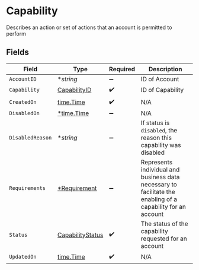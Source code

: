 # Capability

Describes an action or set of actions that an account is permitted to perform


## Fields

| Field                                                                                                       | Type                                                                                                        | Required                                                                                                    | Description                                                                                                 |
| ----------------------------------------------------------------------------------------------------------- | ----------------------------------------------------------------------------------------------------------- | ----------------------------------------------------------------------------------------------------------- | ----------------------------------------------------------------------------------------------------------- |
| `AccountID`                                                                                                 | **string*                                                                                                   | :heavy_minus_sign:                                                                                          | ID of Account                                                                                               |
| `Capability`                                                                                                | [CapabilityID](../../models/shared/capabilityid.md)                                                         | :heavy_check_mark:                                                                                          | ID of Capability                                                                                            |
| `CreatedOn`                                                                                                 | [time.Time](https://pkg.go.dev/time#Time)                                                                   | :heavy_check_mark:                                                                                          | N/A                                                                                                         |
| `DisabledOn`                                                                                                | [*time.Time](https://pkg.go.dev/time#Time)                                                                  | :heavy_minus_sign:                                                                                          | N/A                                                                                                         |
| `DisabledReason`                                                                                            | **string*                                                                                                   | :heavy_minus_sign:                                                                                          | If status is `disabled`, the reason this capability was disabled                                            |
| `Requirements`                                                                                              | [*Requirement](../../models/shared/requirement.md)                                                          | :heavy_minus_sign:                                                                                          | Represents individual and business data necessary to facilitate the enabling of a capability for an account |
| `Status`                                                                                                    | [CapabilityStatus](../../models/shared/capabilitystatus.md)                                                 | :heavy_check_mark:                                                                                          | The status of the capability requested for an account                                                       |
| `UpdatedOn`                                                                                                 | [time.Time](https://pkg.go.dev/time#Time)                                                                   | :heavy_check_mark:                                                                                          | N/A                                                                                                         |